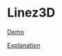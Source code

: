 # Linez3D

[Demo](https://mnemoli.itch.io/linez)

[Explanation](https://ratshack.neocities.org/text/godot/linedrawing.html)
